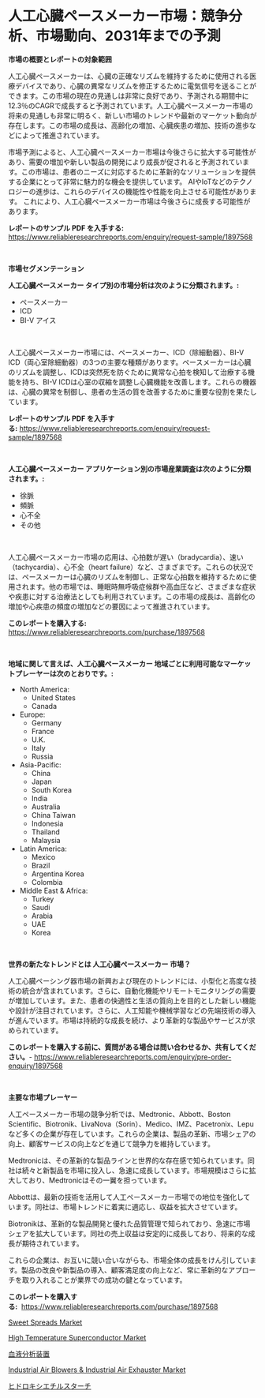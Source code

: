 <p><h1>人工心臓ペースメーカー市場：競争分析、市場動向、2031年までの予測</h1></p><p><strong>市場の概要とレポートの対象範囲</strong></p>
<p><p>人工心臓ペースメーカーは、心臓の正確なリズムを維持するために使用される医療デバイスであり、心臓の異常なリズムを修正するために電気信号を送ることができます。この市場の現在の見通しは非常に良好であり、予測される期間中に12.3％のCAGRで成長すると予測されています。人工心臓ペースメーカー市場の将来の見通しも非常に明るく、新しい市場のトレンドや最新のマーケット動向が存在します。この市場の成長は、高齢化の増加、心臓疾患の増加、技術の進歩などによって推進されています。</p><p>市場予測によると、人工心臓ペースメーカー市場は今後さらに拡大する可能性があり、需要の増加や新しい製品の開発により成長が促されると予測されています。この市場は、患者のニーズに対応するために革新的なソリューションを提供する企業にとって非常に魅力的な機会を提供しています。 AIやIoTなどのテクノロジーの進歩は、これらのデバイスの機能性や性能を向上させる可能性があります。 これにより、人工心臓ペースメーカー市場は今後さらに成長する可能性があります。</p></p>
<p><strong>レポートのサンプル PDF を入手する:</strong> <a href="https://www.reliableresearchreports.com/enquiry/request-sample/1897568">https://www.reliableresearchreports.com/enquiry/request-sample/1897568</a></p>
<p>&nbsp;</p>
<p><strong>市場セグメンテーション</strong></p>
<p><strong>人工心臓ペースメーカー タイプ別の市場分析は次のように分類されます。:</strong></p>
<p><ul><li>ペースメーカー</li><li>ICD</li><li>BI-V アイス</li></ul></p>
<p>&nbsp;</p>
<p><p>人工心臓ペースメーカー市場には、ペースメーカー、ICD（除細動器）、BI-V ICD（両心室除細動器）の3つの主要な種類があります。ペースメーカーは心臓のリズムを調整し、ICDは突然死を防ぐために異常な心拍を検知して治療する機能を持ち、BI-V ICDは心室の収縮を調整し心臓機能を改善します。これらの機器は、心臓の異常を制御し、患者の生活の質を改善するために重要な役割を果たしています。</p></p>
<p><strong>レポートのサンプル PDF を入手する:</strong>&nbsp;<a href="https://www.reliableresearchreports.com/enquiry/request-sample/1897568">https://www.reliableresearchreports.com/enquiry/request-sample/1897568</a></p>
<p>&nbsp;</p>
<p><strong> 人工心臓ペースメーカー アプリケーション別の市場産業調査は次のように分類されます。:</strong></p>
<p><ul><li>徐脈</li><li>頻脈</li><li>心不全</li><li>その他</li></ul></p>
<p>&nbsp;</p>
<p><p>人工心臓ペースメーカー市場の応用は、心拍数が遅い（bradycardia）、速い（tachycardia）、心不全（heart failure）など、さまざまです。これらの状況では、ペースメーカーは心臓のリズムを制御し、正常な心拍数を維持するために使用されます。他の市場では、睡眠時無呼吸症候群や高血圧など、さまざまな症状や疾患に対する治療法としても利用されています。この市場の成長は、高齢化の増加や心疾患の頻度の増加などの要因によって推進されています。</p></p>
<p><strong>このレポートを購入する:</strong>&nbsp; <a href="https://www.reliableresearchreports.com/purchase/1897568">https://www.reliableresearchreports.com/purchase/1897568</a></p>
<p>&nbsp;</p>
<p><strong>地域に関して言えば、人工心臓ペースメーカー 地域ごとに利用可能なマーケットプレーヤーは次のとおりです。:</strong></p>
<p><ul>
    <li>
        North America:
        <ul>
            <li>United States</li>
            <li>Canada</li>
        </ul>
    </li>
    <li>
        Europe:
        <ul>
            <li>Germany</li>
            <li>France</li>
            <li>U.K.</li>
            <li>Italy</li>
            <li>Russia</li>
        </ul>
    </li>
    <li>
        Asia-Pacific:
        <ul>
            <li>China</li>
            <li>Japan</li>
            <li>South Korea</li>
            <li>India</li>
            <li>Australia</li>
            <li>China Taiwan</li>
            <li>Indonesia</li>
            <li>Thailand</li>
            <li>Malaysia</li>
        </ul>
    </li>
    <li>
        Latin America:
        <ul>
            <li>Mexico</li>
            <li>Brazil</li>
            <li>Argentina Korea</li>
            <li>Colombia</li>
        </ul>
    </li>
    <li>
        Middle East & Africa:
        <ul>
            <li>Turkey</li>
            <li>Saudi</li>
            <li>Arabia</li>
            <li>UAE</li>
            <li>Korea</li>
        </ul>
    </li>
    </ul></p>
<p>&nbsp;</p>
<p><strong>世界の新たなトレンドとは 人工心臓ペースメーカー 市場？</strong></p>
<p><p>人工心臓ペーシング器市場の新興および現在のトレンドには、小型化と高度な技術の統合が含まれています。さらに、自動化機能やリモートモニタリングの需要が増加しています。また、患者の快適性と生活の質向上を目的とした新しい機能や設計が注目されています。さらに、人工知能や機械学習などの先端技術の導入が進んでいます。市場は持続的な成長を続け、より革新的な製品やサービスが求められています。</p></p>
<p><strong>このレポートを購入する前に、質問がある場合は問い合わせるか、共有してください。</strong>- <a href="https://www.reliableresearchreports.com/enquiry/pre-order-enquiry/1897568">https://www.reliableresearchreports.com/enquiry/pre-order-enquiry/1897568</a></p>
<p>&nbsp;</p>
<p><strong>主要な市場プレーヤー</strong></p>
<p><p>人工ペースメーカー市場の競争分析では、Medtronic、Abbott、Boston Scientific、Biotronik、LivaNova（Sorin）、Medico、IMZ、Pacetronix、Lepuなど多くの企業が存在しています。これらの企業は、製品の革新、市場シェアの向上、顧客サービスの向上などを通じて競争力を維持しています。</p><p>Medtronicは、その革新的な製品ラインと世界的な存在感で知られています。同社は続々と新製品を市場に投入し、急速に成長しています。市場規模はさらに拡大しており、Medtronicはその一翼を担っています。</p><p>Abbottは、最新の技術を活用して人工ペースメーカー市場での地位を強化しています。同社は、市場トレンドに着実に適応し、収益を拡大させています。</p><p>Biotronikは、革新的な製品開発と優れた品質管理で知られており、急速に市場シェアを拡大しています。同社の売上収益は安定的に成長しており、将来的な成長が期待されています。</p><p>これらの企業は、お互いに競い合いながらも、市場全体の成長をけん引しています。製品の改良や新製品の導入、顧客満足度の向上など、常に革新的なアプローチを取り入れることが業界での成功の鍵となっています。</p></p>
<p><strong>このレポートを購入する:</strong>&nbsp;&nbsp;<a href="https://www.reliableresearchreports.com/purchase/1897568">https://www.reliableresearchreports.com/purchase/1897568</a></p>
<p><p><a href="https://view.publitas.com/reportprime-1/sweet-spreads-market-size-market-share-and-global-market-analysis-report-2024-2031/">Sweet Spreads Market</a></p><p><a href="https://github.com/RickHolmes3/Market-Research-Report-List-3/blob/main/high-temperature-superconductor-market.md">High Temperature Superconductor Market</a></p><p><a href="https://github.com/cnnriuez22368/Market-Research-Report-List-1/blob/main/6125421193241.md">血液分析装置</a></p><p><a href="https://issuu.com/reportprime-2/docs/industrial-air-blowers-industrial-air-exhauster-ma">Industrial Air Blowers & Industrial Air Exhauster Market</a></p><p><a href="https://github.com/zekaoe592392/Market-Research-Report-List-1/blob/main/9035512193240.md">ヒドロキシエチルスターチ</a></p></p>